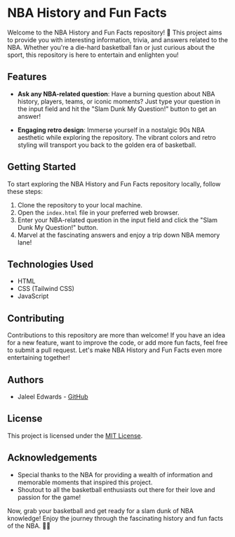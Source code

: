 # NBA History and Fun Facts

Welcome to the NBA History and Fun Facts repository! 🏀 This project aims to provide you with interesting information, trivia, and answers related to the NBA. Whether you're a die-hard basketball fan or just curious about the sport, this repository is here to entertain and enlighten you!

## Features

- **Ask any NBA-related question**: Have a burning question about NBA history, players, teams, or iconic moments? Just type your question in the input field and hit the "Slam Dunk My Question!" button to get an answer!

- **Engaging retro design**: Immerse yourself in a nostalgic 90s NBA aesthetic while exploring the repository. The vibrant colors and retro styling will transport you back to the golden era of basketball.

## Getting Started

To start exploring the NBA History and Fun Facts repository locally, follow these steps:

1. Clone the repository to your local machine.
2. Open the `index.html` file in your preferred web browser.
3. Enter your NBA-related question in the input field and click the "Slam Dunk My Question!" button.
4. Marvel at the fascinating answers and enjoy a trip down NBA memory lane!

## Technologies Used

- HTML
- CSS (Tailwind CSS)
- JavaScript

## Contributing

Contributions to this repository are more than welcome! If you have an idea for a new feature, want to improve the code, or add more fun facts, feel free to submit a pull request. Let's make NBA History and Fun Facts even more entertaining together!

## Authors

- Jaleel Edwards - [GitHub](https://github.com/JaleelEdwards1)

## License

This project is licensed under the [MIT License](LICENSE).

## Acknowledgements

- Special thanks to the NBA for providing a wealth of information and memorable moments that inspired this project.
- Shoutout to all the basketball enthusiasts out there for their love and passion for the game!

Now, grab your basketball and get ready for a slam dunk of NBA knowledge! Enjoy the journey through the fascinating history and fun facts of the NBA. 🎉🏀
